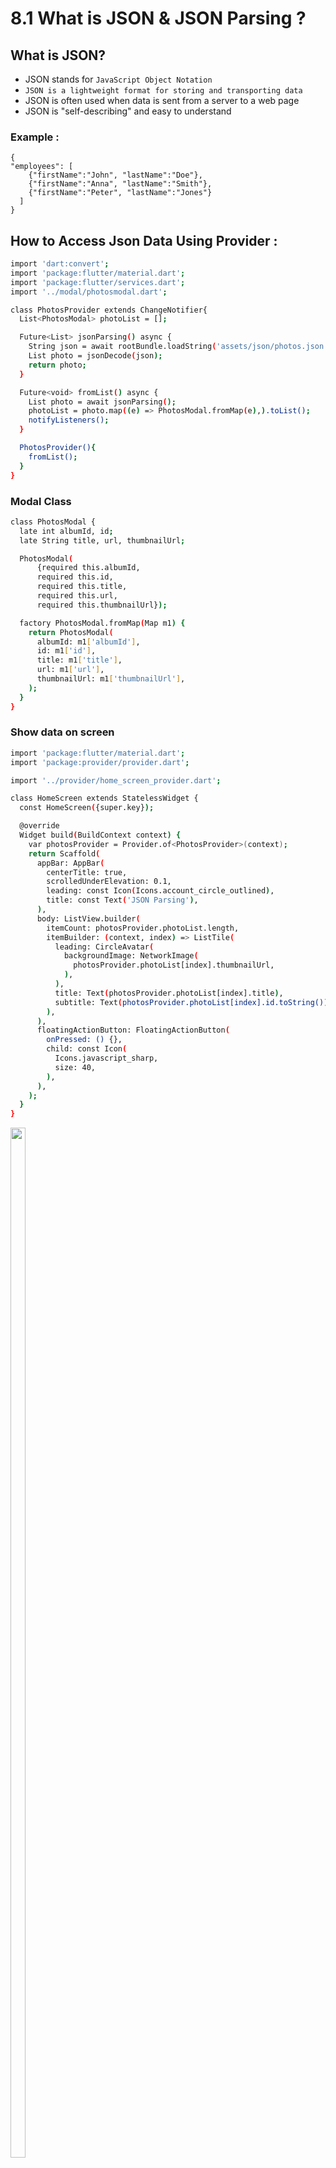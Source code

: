 # 8.1 What is JSON & JSON Parsing ?

## What is JSON?
- JSON stands for ```JavaScript Object Notation```
- ```JSON is a lightweight format for storing and transporting data```
- JSON is often used when data is sent from a server to a web page
- JSON is "self-describing" and easy to understand

### Example :
```
{
"employees": [
    {"firstName":"John", "lastName":"Doe"},
    {"firstName":"Anna", "lastName":"Smith"},
    {"firstName":"Peter", "lastName":"Jones"}
  ]
}
```

## How to Access Json Data Using Provider :

```bash
import 'dart:convert';
import 'package:flutter/material.dart';
import 'package:flutter/services.dart';
import '../modal/photosmodal.dart';

class PhotosProvider extends ChangeNotifier{
  List<PhotosModal> photoList = [];

  Future<List> jsonParsing() async {
    String json = await rootBundle.loadString('assets/json/photos.json');
    List photo = jsonDecode(json);
    return photo;
  }

  Future<void> fromList() async {
    List photo = await jsonParsing();
    photoList = photo.map((e) => PhotosModal.fromMap(e),).toList();
    notifyListeners();
  }

  PhotosProvider(){
    fromList();
  }
}
```

### Modal Class

```bash
class PhotosModal {
  late int albumId, id;
  late String title, url, thumbnailUrl;

  PhotosModal(
      {required this.albumId,
      required this.id,
      required this.title,
      required this.url,
      required this.thumbnailUrl});

  factory PhotosModal.fromMap(Map m1) {
    return PhotosModal(
      albumId: m1['albumId'],
      id: m1['id'],
      title: m1['title'],
      url: m1['url'],
      thumbnailUrl: m1['thumbnailUrl'],
    );
  }
}

```

### Show data on screen

```bash
import 'package:flutter/material.dart';
import 'package:provider/provider.dart';

import '../provider/home_screen_provider.dart';

class HomeScreen extends StatelessWidget {
  const HomeScreen({super.key});

  @override
  Widget build(BuildContext context) {
    var photosProvider = Provider.of<PhotosProvider>(context);
    return Scaffold(
      appBar: AppBar(
        centerTitle: true,
        scrolledUnderElevation: 0.1,
        leading: const Icon(Icons.account_circle_outlined),
        title: const Text('JSON Parsing'),
      ),
      body: ListView.builder(
        itemCount: photosProvider.photoList.length,
        itemBuilder: (context, index) => ListTile(
          leading: CircleAvatar(
            backgroundImage: NetworkImage(
              photosProvider.photoList[index].thumbnailUrl,
            ),
          ),
          title: Text(photosProvider.photoList[index].title),
          subtitle: Text(photosProvider.photoList[index].id.toString()),
        ),
      ),
      floatingActionButton: FloatingActionButton(
        onPressed: () {},
        child: const Icon(
          Icons.javascript_sharp,
          size: 40,
        ),
      ),
    );
  }
}
```

<img src="https://github.com/user-attachments/assets/bcf6ffd0-ba11-4bc2-9d6a-18b4298f0ec5" height=65% width=22%>

<a href="https://github.com/Sahilk0809/json_parsing/tree/master/lib/screens/Lec-8.1"> Click here for the source code </a>

[jsonRecord.webm](https://github.com/user-attachments/assets/0542bda1-7dd2-4a80-a87b-0e10104d9e8b)

# Part-2

<img src="https://github.com/user-attachments/assets/a66f9005-1ce0-422b-b5f2-e78b107fe7c8" height=65% width=22%>

<a href="https://github.com/Sahilk0809/json_parsing/tree/master/lib/screens/Lec-8.2"> Click here for the source code </a>
